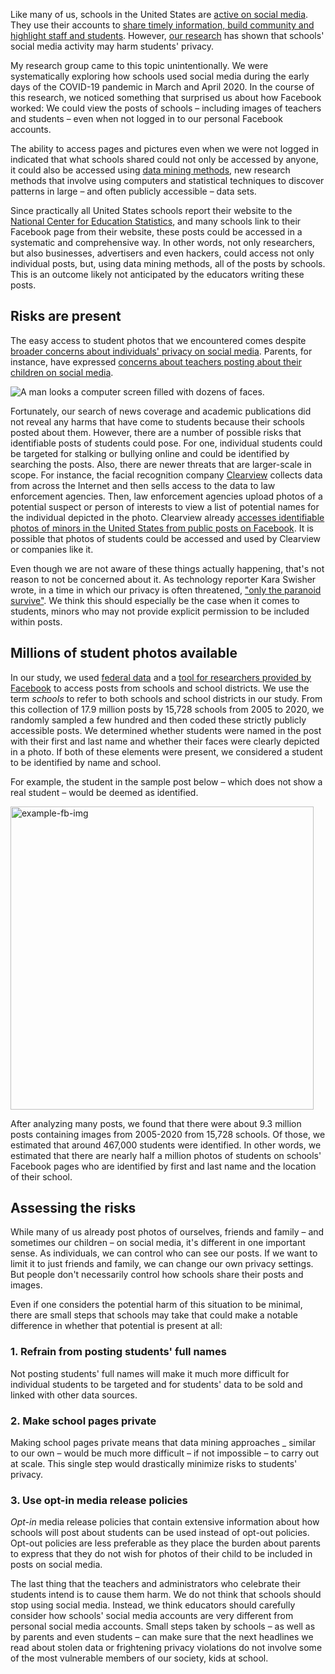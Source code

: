 Like many of us, schools in the United States are [active on social media](https://doi.org/10.1080/17439884.2018.1504791). They use their accounts to [share timely information, build community and highlight staff and students](http://doi.org/10.31219/osf.io/qpu8v). However, [our research](https://educationaldatamining.org/EDM2021/virtual/static/pdf/EDM21_paper_276.pdf) has shown that schools' social media activity may harm students' privacy.

My research group came to this topic unintentionally. We were systematically exploring how schools used social media during the early days of the COVID-19 pandemic in March and April 2020. In the course of this research, we noticed something that surprised us about how Facebook worked: We could view the posts of schools – including images of teachers and students – even when not logged in to our personal Facebook accounts.

The ability to access pages and pictures even when we were not logged in indicated that what schools shared could not only be accessed by anyone, it could also be accessed using [data mining methods](https://doi.org/10.1007/s11528-018-0307-4), new research methods that involve using computers and statistical techniques to discover patterns in large – and often publicly accessible – data sets. 

Since practically all United States schools report their website to the [National Center for Education Statistics](https://nces.ed.gov/ccd/), and many schools link to their Facebook page from their website, these posts could be accessed in a systematic and comprehensive way. In other words, not only researchers, but also businesses, advertisers and even hackers, could access not only individual posts, but, using data mining methods, all of the posts by schools. This is an outcome likely not anticipated by the educators writing these posts.

## Risks are present

The easy access to student photos that we encountered comes despite [broader concerns about individuals' privacy on social media](https://www.nytimes.com/2019/03/07/opinion/zuckerberg-privacy-facebook.html). Parents, for instance, have expressed [concerns about teachers posting about their children on social media](https://ijoc.org/index.php/ijoc/article/view/12493).

<image id="411298" align="centre" alt="A man looks a computer screen filled with dozens of faces." source="ljubaphoto via iStock/Getty Images Plus" caption="Photos that schools upload of their students on Facebook can be easily accessed by corporations or law enforcement." />

Fortunately, our search of news coverage and academic publications did not reveal any harms that have come to students because their schools posted about them. However, there are a number of possible risks that identifiable posts of students could pose. For one, individual students could be targeted for stalking or bullying online and could be identified by searching the posts. Also, there are newer threats that are larger-scale in scope. For instance, the facial recognition company [Clearview](https://clearview.ai/) collects data from across the Internet and then sells access to the data to law enforcement agencies. Then, law enforcement agencies upload photos of a potential suspect or person of interests to view a list of potential names for the individual depicted in the photo. Clearview already [accesses identifiable photos of minors in the United States from public posts on Facebook](https://www.nytimes.com/2020/02/07/business/clearview-facial-recognition-child-sexual-abuse.html). It is possible that photos of students could be accessed and used by Clearview or companies like it.

Even though we are not aware of these things actually happening, that's not reason to not be concerned about it. As technology reporter Kara Swisher wrote, in a time in which our privacy is often threatened, ["only the paranoid survive"](https://www.nytimes.com/2019/12/24/opinion/location-privacy.html). We think this should especially be the case when it comes to students, minors who may not provide explicit permission to be included within posts.

## Millions of student photos available

In our study, we used [federal data](https://nces.ed.gov/ccd/) and a [tool for researchers provided by Facebook](https://www.crowdtangle.com/) to access posts from schools and school districts. We use the term *schools* to refer to both schools and school districts in our study. From this collection of 17.9 million posts by 15,728 schools from 2005 to 2020, we randomly sampled a few hundred and then coded these strictly publicly accessible posts. We determined whether students were named in the post with their first and last name and whether their faces were clearly depicted in a photo. If both of these elements were present, we considered a student to be identified by name and school.

For example, the student in the sample post below – which does not show a real student – would be deemed as identified.

<img width="485" alt="example-fb-img" src="https://user-images.githubusercontent.com/4596214/120546913-6aec3680-c3be-11eb-8bb6-ff3acc097fb7.png">
    
After analyzing many posts, we found that there were about 9.3 million posts containing images from 2005-2020 from 15,728 schools. Of those, we estimated that around 467,000 students were identified. In other words, we estimated that there are nearly half a million photos of students on schools' Facebook pages who are identified by first and last name and the location of their school.

## Assessing the risks

While many of us already post photos of ourselves, friends and family – and sometimes our children – on social media, it's different in one important sense. As individuals, we can control who can see our posts. If we want to limit it to just friends and family, we can change our own privacy settings. But people don't necessarily control how schools share their posts and images.

Even if one considers the potential harm of this situation to be minimal, there are small steps that schools may take that could make a notable difference in whether that potential is present at all:

### 1. Refrain from posting students' full names

Not posting students' full names will make it much more difficult for individual students to be targeted and for students' data to be sold and linked with other data sources.

### 2. Make school pages private

Making school pages private means that data mining approaches _ similar to our own – would be much more difficult – if not impossible – to carry out at scale. This single step would drastically minimize risks to students' privacy.

### 3. Use opt-in media release policies

*Opt-in* media release policies that contain extensive information about how schools will post about students can be used instead of opt-out policies. Opt-out policies are less preferable as they place the burden about parents to express that they do not wish for photos of their child to be included in posts on social media. 


The last thing that the teachers and administrators who celebrate their students intend is to cause them harm. We do not think that schools should stop using social media. Instead, we think educators should carefully consider how schools' social media accounts are very different from personal social media accounts. Small steps taken by schools – as well as by parents and even students – can make sure that the next headlines we read about stolen data or frightening privacy violations do not involve some of the most vulnerable members of our society, kids at school.

